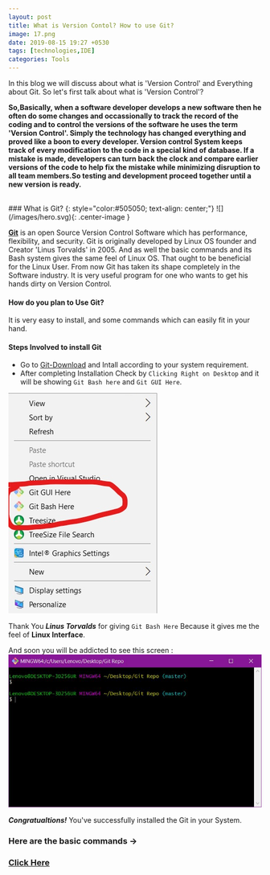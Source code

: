 ```yaml
---
layout: post
title: What is Version Contol? How to use Git?
image: 17.png
date: 2019-08-15 19:27 +0530
tags: [technologies,IDE]
categories: Tools
---
```


In this blog we will discuss about what is 'Version Control' and Everything about Git.
So let's first talk about what is 'Version Control'?
  
  
  **So,Basically, when a software developer develops a new software then he often do some changes and occassionally to track the record of 
the coding and to control the versions of the software he uses the term 'Version Control'. Simply the technology has changed everything
and proved like a boon to every developer. 
 Version control System keeps track of every modification to the code in a special kind of database. If a mistake is made, developers can turn back the clock and compare earlier versions of the code to help fix the mistake while minimizing disruption to all team members.So testing and development proceed together until a new version is ready.**
 
<br/>
### What is Git?
{: style="color:#505050; text-align: center;"}
![](/images/hero.svg){: .center-image }
 
 
 
 [**Git**](https://git-scm/downloads/) is an open Source Version Control Software which has performance, flexibility, and security. 
   Git is originally developed by Linux OS founder and Creator 'Linus Torvalds' in 2005. And as well the basic commands and its Bash system gives the same feel of Linux OS. That ought to be beneficial for the Linux User. From now Git has taken its shape completely in the Software industry. It is very useful program for one who wants to get his hands dirty on Version Control.
   
#### How do you plan to Use Git?

It is very easy to install, and some commands which can easily fit in your hand.

#### Steps Involved to install Git
 * Go to [Git-Download](https://git-scm/downloads/) and Intall according to your system requirement.
 * After completing Installation Check by `Clicking Right on Desktop` and it will be showing `Git Bash here` and `Git GUI Here`.
 
 ![View](/images/capture.JPG)
 
 Thank You ***Linus Torvalds*** for giving `Git Bash Here` Because it gives me the feel of **Linux Interface**. 
 
And soon you will be addicted to see this screen :
 ![screen](/images/capture1.JPG)
 
  ***Congratualtions!*** You've successfully installed the Git in your System.


### Here are the basic commands -> 

### [Click Here](https://codewithdev.me/2019/08/21/Git-Commands-CheatSheet/)








  
  
    


